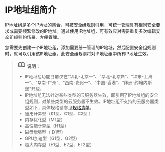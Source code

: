 # IP地址组简介<a name="vpc_IPAddressGroup_0002"></a>

IP地址组是多个IP地址的集合，可被安全组规则引用，可统一管理具有相同安全要求或需要频繁修改的IP地址。通过使用IP地址组，可有效应对需要重复多次编辑安全组规则的场景，方便管理。

您需要先创建一个IP地址组，添加需要统一管理的IP地址，然后配置安全组规则时，就可以引用该IP地址组，此安全组规则将对IP地址组中所有IP地址生效。

>![](public_sys-resources/icon-note.gif) **说明：** 
>-   IP地址组功能目前仅在“华北-北京一”、“华北-北京四”、“华东-上海一”、“华南-广州”、“西南-贵阳一”、“中国-香港”、“非洲-约翰内斯堡”开放。
>-   IP地址组无法针对某些类型的云服务器生效，即引用了IP地址组的安全组规则，对某些类型的云服务器不生效。IP地址组不支持的云服务器类型如下，具体规格请参见[规格清单](https://support.huaweicloud.com/productdesc-ecs/zh-cn_topic_0159822360.html)。
>    -   通用计算型（S1型、C1型、C2型 ）
>    -   内存优化型（M1型）
>    -   高性能计算型（H1型）
>    -   磁盘增强型（ D1型）
>    -   GPU加速型（G1型、G2型）
>    -   超大内存型（E1型、E2型、ET2型）

